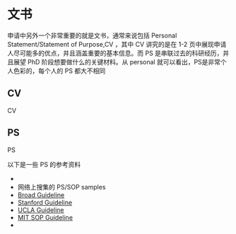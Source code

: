 # 文书

申请中另外一个非常重要的就是文书，通常来说包括 Personal Statement/Statement of Purpose,CV ，其中 CV 讲究的是在 1-2 页中展现申请人尽可能多的优点，并且涵盖重要的基本信息。而 PS 是串联过去的科研经历，并且展望 PhD 阶段想要做什么的关键材料。从 personal 就可以看出，PS是非常个人色彩的，每个人的 PS 都大不相同

## CV

CV

 
## PS

PS

以下是一些 PS 的参考资料

* 
* 网络上搜集的 PS/SOP samples 
* [Broad Guideline](https://mitcommlab.mit.edu/broad/commkit/graduate-school-personal-statement/)
* [Stanford Guideline](https://ed.stanford.edu/sites/default/files/statement-of-purpose_u.d_2013.pdf)
* [UCLA Guideline](https://grad.ucla.edu/asis/agep/advsopstem.pdf)
* [MIT SOP Guideline](https://web.mit.edu/msrp/myMSRP/docs/Statement%20of%20purpose%20guidelines.pdf)
* 
